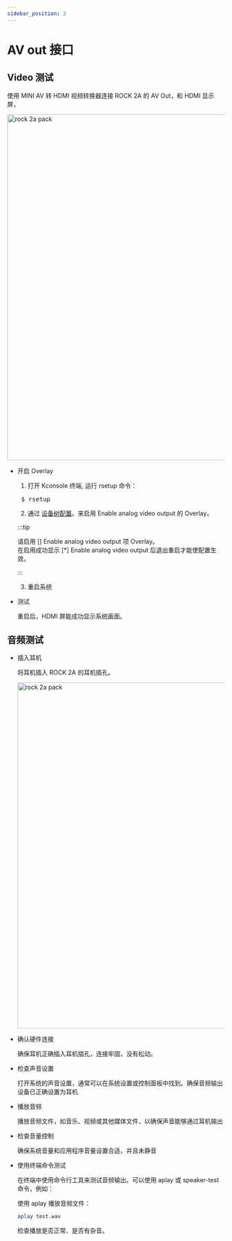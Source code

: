 ```yaml
---
sidebar_position: 3
---
```


# AV out 接口

## Video 测试

使用 MINI AV 转 HDMI 视频转换器连接 ROCK 2A 的 AV Out，和 HDMI 显示屏，

<img src="/img/rock2a/rock-2a-av-out.webp" width="800" alt="rock 2a pack" />

- 开启 Overlay

  1. 打开 Kconsole 终端, 运行 rsetup 命令：

  <pre> $ rsetup </pre>

  2. 通过 [设备树配置](/rock2/rock2a/radxa-os/rsetup)。来启用 Enable analog video output 的 Overlay。

  :::tip

  请启用 [] Enable analog video output 项 Overlay。<br/>
  在启用成功显示 [*] Enable analog video output 后退出重启才能使配置生效。

  :::

  3. 重启系统

- 测试

  重启后，HDMI 屏能成功显示系统画面。

## 音频测试

- 插入耳机

  将耳机插入 ROCK 2A 的耳机插孔。

  <img src="/img/rock2a/rock-2a-headphone.webp" width="800" alt="rock 2a pack" />

- 确认硬件连接

  确保耳机正确插入耳机插孔，连接牢固，没有松动。

- 检查声音设置

  打开系统的声音设置，通常可以在系统设置或控制面板中找到。确保音频输出设备已正确设置为耳机

- 播放音频

  播放音频文件，如音乐、视频或其他媒体文件，以确保声音能够通过耳机输出

- 检查音量控制

  确保系统音量和应用程序音量设置合适，并且未静音

- 使用终端命令测试

  在终端中使用命令行工具来测试音频输出。可以使用 aplay 或 speaker-test 命令，例如：

  使用 aplay 播放音频文件：

  ```bash
  aplay test.wav
  ```

  检查播放是否正常、是否有杂音。
